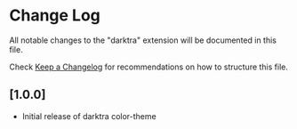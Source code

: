 # Change Log

All notable changes to the "darktra" extension will be documented in this file.

Check [Keep a Changelog](http://keepachangelog.com/) for recommendations on how to structure this file.

## [1.0.0]

- Initial release of darktra color-theme
